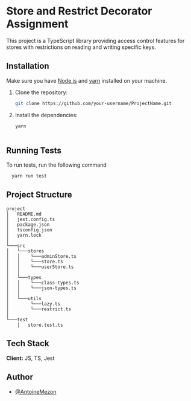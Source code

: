 
# Store and Restrict Decorator Assignment


This project is a TypeScript library providing access control features for stores with restrictions on reading and writing specific keys.


## Installation
Make sure you have [Node.js](https://nodejs.org/) and [yarn](https://classic.yarnpkg.com/lang/en/docs/install) installed on your machine.



1. Clone the repository:
   ```bash
   git clone https://github.com/your-username/ProjectName.git

2. Install the dependencies:
   ```bash
   yarn
 
## Running Tests

To run tests, run the following command

```bash
  yarn run test
```


## Project Structure

```
project
│   README.md
│   jest.config.ts
│   package.json    
│   tsconfig.json    
│   yarn.lock    
│
└───src
│   └───stores
│   │    └───adminStore.ts
│   │    └───store.ts
│   │    └───userStore.ts
│   │    
│   └───types
│   │    └───class-types.ts
│   │    └───json-types.ts   
│   │
│   └───utils
│        └───lazy.ts
│        └───restrict.ts   
│ 
└───test
    │   store.test.ts
```
## Tech Stack

**Client:** JS, TS, Jest


## Author

- [@AntoineMezon](https://github.com/MezonAntoine)

